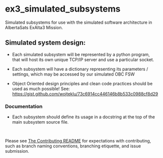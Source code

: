 # ex3_simulated_subsystems

Simulated subsystems for use with the simulated software architecture in AlbertaSats ExAlta3 Mission.

## Simulated system design:

- Each simulated subsystem will be represented by a python program, that will host its own unique TCP/IP server and use a particular socket.
- Each subsystem will have a dictionary representing its parameters / settings, which may be accessed by our simulated OBC FSW
  
- Object Oriented design principles and clean code practices should be used as much possible! See: <https://gist.github.com/wojteklu/73c6914cc446146b8b533c0988cf8d29>

### Documentation

- Each subsystem should define its usage in a docstring at the top of the main subsystem source file.

&nbsp;

Please see [The Contributing README](Contributing_README.md) for expectations with contributing, such as branch naming conventions, branching etiquette, and issue submission.
